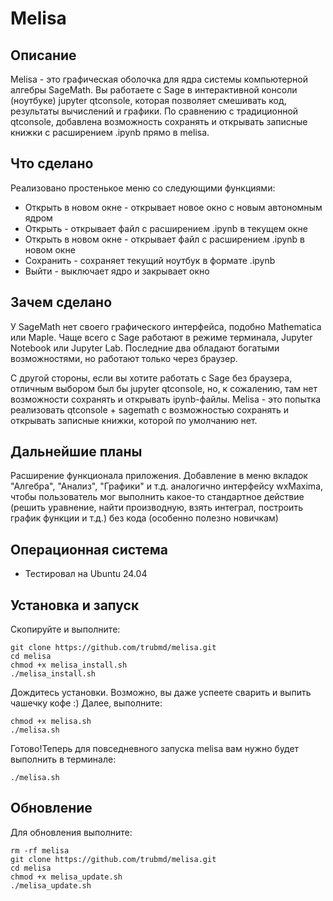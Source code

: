 # Melisa

## Описание
Melisa - это графическая оболочка для ядра системы компьютерной алгебры SageMath.
Вы работаете с Sage в интерактивной консоли (ноутбуке) jupyter qtconsole, которая
позволяет смешивать код, результаты вычислений и графики.
По сравнению с традиционной qtconsole, добавлена возможность сохранять и открывать
записные книжки с расширением .ipynb прямо в melisa.

## Что сделано
Реализовано простенькое меню со следующими функциями:
* Открыть в новом окне - открывает новое окно с новым автономным ядром
* Открыть - открывает файл с расширением .ipynb в текущем окне
* Открыть в новом окне - открывает файл с расширением .ipynb в новом окне
* Сохранить - сохраняет текущий ноутбук в формате .ipynb
* Выйти - выключает ядро и закрывает окно

## Зачем сделано
У SageMath нет своего графического интерфейса, подобно Mathematica или Maple. Чаще
всего с Sage работают в режиме терминала, Jupyter Notebook или Jupyter Lab.
Последние два обладают богатыми возможностями, но работают только через браузер.

С другой стороны, если вы хотите работать с Sage без браузера, отличным выбором был бы
jupyter qtconsole, но, к сожалению, там нет возможности сохранять и открывать ipynb-файлы.
Melisa - это попытка реализовать qtconsole + sagemath с возможностью сохранять и открывать
записные книжки, которой по умолчанию нет. 

## Дальнейшие планы
Расширение функционала приложения. Добавление в меню вкладок "Алгебра", "Анализ", "Графики" и т.д.
аналогично интерфейсу wxMaxima, чтобы пользователь мог выполнить какое-то стандартное действие (решить
уравнение, найти производную, взять интеграл, построить график функции и т.д.) без кода (особенно полезно новичкам)

## Операционная система
* Тестировал на Ubuntu 24.04

## Установка и запуск
Скопируйте и выполните:

```
git clone https://github.com/trubmd/melisa.git
cd melisa
chmod +x melisa_install.sh
./melisa_install.sh
```

Дождитесь установки. Возможно, вы даже успеете сварить
и выпить чашечку кофе :)
Далее, выполните:

```
chmod +x melisa.sh
./melisa.sh
```

Готово!Теперь для повседневного запуска melisa 
вам нужно будет выполнить в терминале:

```
./melisa.sh
```
## Обновление
Для обновления выполните:

```
rm -rf melisa
git clone https://github.com/trubmd/melisa.git
cd melisa
chmod +x melisa_update.sh
./melisa_update.sh
```
